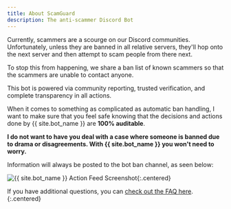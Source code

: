 ```yaml
---
title: About ScamGuard
description: The anti-scammer Discord Bot
---
```


Currently, scammers are a scourge on our Discord communities. Unfortunately, unless they are banned in all relative servers, they'll hop onto the next server and then attempt to scam people from there next.

To stop this from happening, we share a ban list of known scammers so that the scammers are unable to contact anyone.

This bot is powered via community reporting, trusted verification, and complete transparency in all actions.

When it comes to something as complicated as automatic ban handling, I want to make sure that you feel safe knowing that the decisions and actions done by {{ site.bot_name }} are **100% auditable**.

**I do not want to have you deal with a case where someone is banned due to drama or disagreements. With {{ site.bot_name }} you won't need to worry.**

Information will always be posted to the bot ban channel, as seen below:

![{{ site.bot_name }} Action Feed Screenshot](/assets/botbanchannel.png){:.centered}

<span>If you have additional questions, you can [check out the FAQ here](/faq).</span>{:.centered}
